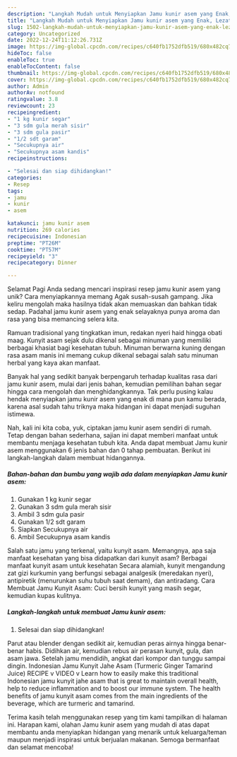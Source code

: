 ```yaml
---
description: "Langkah Mudah untuk Menyiapkan Jamu kunir asem yang Enak, Lezat"
title: "Langkah Mudah untuk Menyiapkan Jamu kunir asem yang Enak, Lezat"
slug: 1502-langkah-mudah-untuk-menyiapkan-jamu-kunir-asem-yang-enak-lezat
category: Uncategorized
date: 2022-12-24T11:12:26.731Z
image: https://img-global.cpcdn.com/recipes/c640fb1752dfb519/680x482cq70/jamu-kunir-asem-foto-resep-utama.jpg
hideToc: false
enableToc: true
enableTocContent: false
thumbnail: https://img-global.cpcdn.com/recipes/c640fb1752dfb519/680x482cq70/jamu-kunir-asem-foto-resep-utama.jpg
cover: https://img-global.cpcdn.com/recipes/c640fb1752dfb519/680x482cq70/jamu-kunir-asem-foto-resep-utama.jpg
author: Admin
authorAv: notfound
ratingvalue: 3.8
reviewcount: 23
recipeingredient:
- "1 kg kunir segar"
- "3 sdm gula merah sisir"
- "3 sdm gula pasir"
- "1/2 sdt garam"
- "Secukupnya air"
- "Secukupnya asam kandis"
recipeinstructions:

- "Selesai dan siap dihidangkan!"
categories:
- Resep
tags:
- jamu
- kunir
- asem

katakunci: jamu kunir asem 
nutrition: 269 calories
recipecuisine: Indonesian
preptime: "PT26M"
cooktime: "PT57M"
recipeyield: "3"
recipecategory: Dinner

---
```



Selamat Pagi Anda sedang mencari inspirasi resep jamu kunir asem yang unik? Cara menyiapkannya memang Agak susah-susah gampang. Jika keliru mengolah maka hasilnya tidak akan memuaskan dan bahkan tidak sedap. Padahal jamu kunir asem yang enak selayaknya punya aroma dan rasa yang bisa memancing selera kita.


Ramuan tradisional yang tingkatkan imun, redakan nyeri haid hingga obati maag. Kunyit asam sejak dulu dikenal sebagai minuman yang memiliki berbagai khasiat bagi kesehatan tubuh. Minuman berwarna kuning dengan rasa asam manis ini memang cukup dikenal sebagai salah satu minuman herbal yang kaya akan manfaat.

Banyak hal yang sedikit banyak berpengaruh terhadap kualitas rasa dari jamu kunir asem, mulai dari jenis bahan, kemudian pemilihan bahan segar hingga cara mengolah dan menghidangkannya. Tak perlu pusing kalau hendak menyiapkan jamu kunir asem yang enak di mana pun kamu berada, karena asal sudah tahu triknya maka hidangan ini dapat menjadi suguhan istimewa.


Nah, kali ini kita coba, yuk, ciptakan jamu kunir asem sendiri di rumah. Tetap dengan bahan sederhana, sajian ini dapat memberi manfaat untuk membantu menjaga kesehatan tubuh kita. Anda dapat membuat Jamu kunir asem menggunakan 6 jenis bahan dan 0 tahap pembuatan. Berikut ini langkah-langkah dalam membuat hidangannya.

<!--inarticleads1-->

##### Bahan-bahan dan bumbu yang wajib ada dalam menyiapkan Jamu kunir asem:

1. Gunakan 1 kg kunir segar
1. Gunakan 3 sdm gula merah sisir
1. Ambil 3 sdm gula pasir
1. Gunakan 1/2 sdt garam
1. Siapkan Secukupnya air
1. Ambil Secukupnya asam kandis


Salah satu jamu yang terkenal, yaitu kunyit asam. Memangnya, apa saja manfaat kesehatan yang bisa didapatkan dari kunyit asam? Berbagai manfaat kunyit asam untuk kesehatan Secara alamiah, kunyit mengandung zat gizi kurkumin yang berfungsi sebagai analgesik (meredakan nyeri), antipiretik (menurunkan suhu tubuh saat demam), dan antiradang. Cara Membuat Jamu Kunyit Asam: Cuci bersih kunyit yang masih segar, kemudian kupas kulitnya. 

<!--inarticleads2-->

##### Langkah-langkah untuk membuat Jamu kunir asem:


1. Selesai dan siap dihidangkan!

Parut atau blender dengan sedikit air, kemudian peras airnya hingga benar-benar habis. Didihkan air, kemudian rebus air perasan kunyit, gula, dan asam jawa. Setelah jamu mendidih, angkat dari kompor dan tunggu sampai dingin. Indonesian Jamu Kunyit Jahe Asam (Turmeric Ginger Tamarind Juice) RECIPE v VIDEO v Learn how to easily make this traditional Indonesian jamu kunyit jahe asam that is great to maintain overall health, help to reduce inflammation and to boost our immune system. The health benefits of jamu kunyit asam comes from the main ingredients of the beverage, which are turmeric and tamarind. 

Terima kasih telah menggunakan resep yang tim kami tampilkan di halaman ini. Harapan kami, olahan Jamu kunir asem yang mudah di atas dapat membantu anda menyiapkan hidangan yang menarik untuk keluarga/teman maupun menjadi inspirasi untuk berjualan makanan. Semoga bermanfaat dan selamat mencoba!
